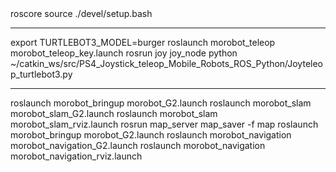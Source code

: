 <start>
roscore
source ./devel/setup.bash

-----------------------------------------------------------------------
<keyboard>
export TURTLEBOT3_MODEL=burger
roslaunch morobot_teleop morobot_teleop_key.launch

<joy>
rosrun joy joy_node
python ~/catkin_ws/src/PS4_Joystick_teleop_Mobile_Robots_ROS_Python/Joyteleop_turtlebot3.py

-----------------------------------------------------------------------

<hector Slam>
roslaunch morobot_bringup morobot_G2.launch
roslaunch morobot_slam morobot_slam_G2.launch
roslaunch morobot_slam morobot_slam_rviz.launch

<map save>
rosrun map_server map_saver -f map

<navigation>
roslaunch morobot_bringup morobot_G2.launch
roslaunch morobot_navigation morobot_navigation_G2.launch
roslaunch morobot_navigation morobot_navigation_rviz.launch


